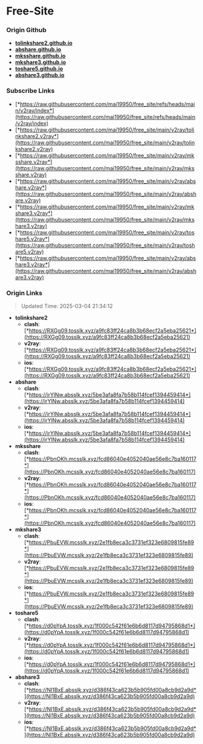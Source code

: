 # Free-Site

### Origin Github

- [**tolinkshare2.github.io**](https://github.com/tolinkshare2/tolinkshare2.github.io)
- [**abshare.github.io**](https://github.com/abshare/abshare.github.io)
- [**mksshare.github.io**](https://github.com/mksshare/mksshare.github.io)
- [**mkshare3.github.io**](https://github.com/mkshare3/mkshare3.github.io)
- [**toshare5.github.io**](https://github.com/toshare5/toshare5.github.io)
- [**abshare3.github.io**](https://github.com/abshare3/abshare3.github.io)

### Subscribe Links

- [*https://raw.githubusercontent.com/mai19950/free_site/refs/heads/main/v2ray/index*](https://raw.githubusercontent.com/mai19950/free_site/refs/heads/main/v2ray/index)
- [*https://raw.githubusercontent.com/mai19950/free_site/main/v2ray/tolinkshare2.v2ray*](https://raw.githubusercontent.com/mai19950/free_site/main/v2ray/tolinkshare2.v2ray)
- [*https://raw.githubusercontent.com/mai19950/free_site/main/v2ray/mksshare.v2ray*](https://raw.githubusercontent.com/mai19950/free_site/main/v2ray/mksshare.v2ray)
- [*https://raw.githubusercontent.com/mai19950/free_site/main/v2ray/abshare.v2ray*](https://raw.githubusercontent.com/mai19950/free_site/main/v2ray/abshare.v2ray)
- [*https://raw.githubusercontent.com/mai19950/free_site/main/v2ray/mkshare3.v2ray*](https://raw.githubusercontent.com/mai19950/free_site/main/v2ray/mkshare3.v2ray)
- [*https://raw.githubusercontent.com/mai19950/free_site/main/v2ray/toshare5.v2ray*](https://raw.githubusercontent.com/mai19950/free_site/main/v2ray/toshare5.v2ray)
- [*https://raw.githubusercontent.com/mai19950/free_site/main/v2ray/abshare3.v2ray*](https://raw.githubusercontent.com/mai19950/free_site/main/v2ray/abshare3.v2ray)

### Origin Links

> Updated Time: 2025-03-04 21:34:12

- **tolinkshare2**
  - **clash**: [*https://RXGg09.tosslk.xyz/a9fc83ff24ca8b3b68ecf2a5eba25621*](https://RXGg09.tosslk.xyz/a9fc83ff24ca8b3b68ecf2a5eba25621)
  - **v2ray**: [*https://RXGg09.tosslk.xyz/a9fc83ff24ca8b3b68ecf2a5eba25621*](https://RXGg09.tosslk.xyz/a9fc83ff24ca8b3b68ecf2a5eba25621)
  - **ios**: [*https://RXGg09.tosslk.xyz/a9fc83ff24ca8b3b68ecf2a5eba25621*](https://RXGg09.tosslk.xyz/a9fc83ff24ca8b3b68ecf2a5eba25621)
- **abshare**
  - **clash**: [*https://irYlNw.absslk.xyz/5be3afa8fa7b58b114fcef1394459414*](https://irYlNw.absslk.xyz/5be3afa8fa7b58b114fcef1394459414)
  - **v2ray**: [*https://irYlNw.absslk.xyz/5be3afa8fa7b58b114fcef1394459414*](https://irYlNw.absslk.xyz/5be3afa8fa7b58b114fcef1394459414)
  - **ios**: [*https://irYlNw.absslk.xyz/5be3afa8fa7b58b114fcef1394459414*](https://irYlNw.absslk.xyz/5be3afa8fa7b58b114fcef1394459414)
- **mksshare**
  - **clash**: [*https://PbnOKh.mcsslk.xyz/fcd86040e4052040ae56e8c7ba160117*](https://PbnOKh.mcsslk.xyz/fcd86040e4052040ae56e8c7ba160117)
  - **v2ray**: [*https://PbnOKh.mcsslk.xyz/fcd86040e4052040ae56e8c7ba160117*](https://PbnOKh.mcsslk.xyz/fcd86040e4052040ae56e8c7ba160117)
  - **ios**: [*https://PbnOKh.mcsslk.xyz/fcd86040e4052040ae56e8c7ba160117*](https://PbnOKh.mcsslk.xyz/fcd86040e4052040ae56e8c7ba160117)
- **mkshare3**
  - **clash**: [*https://PbuEVW.mcsslk.xyz/2e1fb8eca3c3731ef323e6809815fe89*](https://PbuEVW.mcsslk.xyz/2e1fb8eca3c3731ef323e6809815fe89)
  - **v2ray**: [*https://PbuEVW.mcsslk.xyz/2e1fb8eca3c3731ef323e6809815fe89*](https://PbuEVW.mcsslk.xyz/2e1fb8eca3c3731ef323e6809815fe89)
  - **ios**: [*https://PbuEVW.mcsslk.xyz/2e1fb8eca3c3731ef323e6809815fe89*](https://PbuEVW.mcsslk.xyz/2e1fb8eca3c3731ef323e6809815fe89)
- **toshare5**
  - **clash**: [*https://d0pYpA.tosslk.xyz/1f000c542f61e6b6d8117d94795868d1*](https://d0pYpA.tosslk.xyz/1f000c542f61e6b6d8117d94795868d1)
  - **v2ray**: [*https://d0pYpA.tosslk.xyz/1f000c542f61e6b6d8117d94795868d1*](https://d0pYpA.tosslk.xyz/1f000c542f61e6b6d8117d94795868d1)
  - **ios**: [*https://d0pYpA.tosslk.xyz/1f000c542f61e6b6d8117d94795868d1*](https://d0pYpA.tosslk.xyz/1f000c542f61e6b6d8117d94795868d1)
- **abshare3**
  - **clash**: [*https://NI1BxE.absslk.xyz/d386f43ca623b5b905fd00a8cb9d2a9d*](https://NI1BxE.absslk.xyz/d386f43ca623b5b905fd00a8cb9d2a9d)
  - **v2ray**: [*https://NI1BxE.absslk.xyz/d386f43ca623b5b905fd00a8cb9d2a9d*](https://NI1BxE.absslk.xyz/d386f43ca623b5b905fd00a8cb9d2a9d)
  - **ios**: [*https://NI1BxE.absslk.xyz/d386f43ca623b5b905fd00a8cb9d2a9d*](https://NI1BxE.absslk.xyz/d386f43ca623b5b905fd00a8cb9d2a9d)
